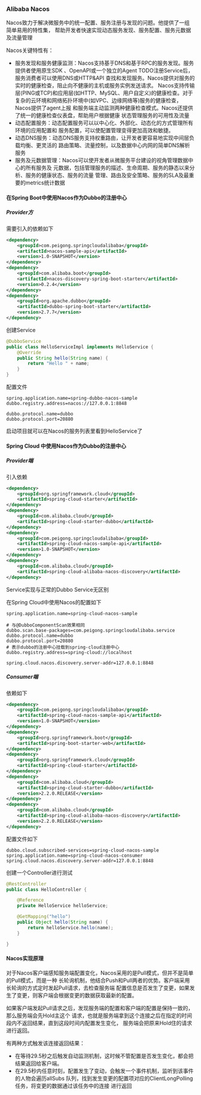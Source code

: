 ### Alibaba Nacos
Nacos致力于解决微服务中的统一配置、服务注册与发现的问题。他提供了一组简单易用的特性集，
帮助开发者快速实现动态服务发现、服务配置、服务元数据及流量管理

Nacos关键特性有：
- 服务发现和服务健康监测：Nacos支持基于DNS和基于RPC的服务发现。服务提供者使用原生SDK
  、OpenAPI或一个独立的Agent TODO注册Service后，服务消费者可以使用DNS或HTTP&API
  查找和发现服务。Nacos提供对服务的实时的健康检查，阻止向不健康的主机或服务实例发送请求。
  Nacos支持传输层(PING或TCP)和应用层(如HTTP、MySQL、用户自定义)的健康检查。对于
  复杂的云环境和网络拓扑环境中(如VPC、边缘网络等)服务的健康检查，Nacos提供了agent上报
  和服务端主动监测两种健康检查模式。Nacos还提供了统一的健康检查仪表盘，帮助用户根据健康
  状态管理服务的可用性及流量
- 动态配置服务：动态配置服务可以以中心化、外部化、动态化的方式管理所有环境的应用配置和
  服务配置，可以使配置管理变得更加高效和敏捷。
- 动态DNS服务：动态DNS服务支持权重路由，让开发者更容易地实现中间层负载均衡、更灵活的
  路由策略、流量控制，以及数据中心内网的简单DNS解析服务
- 服务及元数据管理：Nacos可以使开发者从微服务平台建设的视角管理数据中心的所有服务及
  元数据，包括管理服务的描述、生命周期、服务的静态以来分析、服务的健康状态、服务的流量
  管理、路由及安全策略、服务的SLA及最重要的metrics统计数据
  
  
#### 在Spring Boot中使用Nacos作为Dubbo的注册中心

##### Provider方
需要引入的依赖如下
```xml
<dependency>
    <groupId>com.peigong.springcloudalibaba</groupId>
    <artifactId>nacos-sample-api</artifactId>
    <version>1.0-SNAPSHOT</version>
</dependency>
<dependency>
    <groupId>com.alibaba.boot</groupId>
    <artifactId>nacos-discovery-spring-boot-starter</artifactId>
    <version>0.2.4</version>
</dependency>
<dependency>
    <groupId>org.apache.dubbo</groupId>
    <artifactId>dubbo-spring-boot-starter</artifactId>
    <version>2.7.7</version>
</dependency>
```

创建Service
```java
@DubboService
public class HelloServiceImpl implements HelloService {
    @Override
    public String hello(String name) {
        return "Hello " + name;
    }
}
```
配置文件
```properties
spring.application.name=spring-dubbo-nacos-sample
dubbo.registry.address=nacos://127.0.0.1:8848

dubbo.protocol.name=dubbo
dubbo.protocol.port=20880
```
启动项目就可以在Nacos的服务列表里看到HelloService了


#### Spring Cloud 中使用Nacos作为Dubbo的注册中心

##### Provider端
引入依赖
```xml
<dependency>
    <groupId>org.springframework.cloud</groupId>
    <artifactId>spring-cloud-starter</artifactId>
</dependency>
<dependency>
    <groupId>com.alibaba.cloud</groupId>
    <artifactId>spring-cloud-starter-dubbo</artifactId>
</dependency>
<dependency>
    <groupId>com.peigong.springcloudalibaba</groupId>
    <artifactId>spring-cloud-nacos-sample-api</artifactId>
    <version>1.0-SNAPSHOT</version>
</dependency>
<dependency>
    <groupId>com.alibaba.cloud</groupId>
    <artifactId>spring-cloud-alibaba-nacos-discovery</artifactId>
</dependency>
```

Service实现与正常的Dubbo Service无区别

在Spring Cloud中使用Nacos的配置如下
```properties
spring.application.name=spring-cloud-nacos-sample

# 与@DubboComponentScan效果相同
dubbo.scan.base-packages=com.peigong.springcloudalibaba.service
dubbo.protocol.name=dubbo
dubbo.protocol.port=20880
# 表示dubbo的注册中心挂载到spring-cloud注册中心
dubbo.registry.address=spring-cloud://localhost

spring.cloud.nacos.discovery.server-addr=127.0.0.1:8848
```

##### Consumer端
依赖如下
```xml
<dependency>
    <groupId>com.peigong.springcloudalibaba</groupId>
    <artifactId>spring-cloud-nacos-sample-api</artifactId>
    <version>1.0-SNAPSHOT</version>
</dependency>
<dependency>
    <groupId>org.springframework.boot</groupId>
    <artifactId>spring-boot-starter-web</artifactId>
</dependency>
<dependency>
    <groupId>org.springframework.cloud</groupId>
    <artifactId>spring-cloud-starter</artifactId>
</dependency>
<dependency>
    <groupId>com.alibaba.cloud</groupId>
    <artifactId>spring-cloud-starter-dubbo</artifactId>
    <version>2.2.0.RELEASE</version>
</dependency>
<dependency>
    <groupId>com.alibaba.cloud</groupId>
    <artifactId>spring-cloud-alibaba-nacos-discovery</artifactId>
    <version>2.2.0.RELEASE</version>
</dependency>
```

配置文件如下
```properties
dubbo.cloud.subscribed-services=spring-cloud-nacos-sample
spring.application.name=spring-cloud-nacos-consumer
spring.cloud.nacos.discovery.server-addr=127.0.0.1:8848
```

创建一个Controller进行测试
```java
@RestController
public class HelloController {

    @Reference
    private HelloService helloService;

    @GetMapping("hello")
    public Object hello(String name) {
        return helloService.hello(name);
    }

}
```

#### Nacos实现原理
对于Nacos客户端感知服务端配置变化，Nacos采用的是Pull模式，但并不是简单的Pull模式，而是一种
长轮询机制，他结合Push和Pull两者的优势。客户端采用长轮询的方式定时发起Pull请求，去检查服务端
配置信息是否发生了变更，如果发生了变更，则客户端会根据变更的数据获取最新的配置。

如果客户端发起Pull请求之后，发现服务端的配置和客户端的配置是保持一致的，那么服务端会先Hold主这个
请求，也就是服务端拿到这个连接之后在指定的时间段内不返回结果，直到这段时间内配置发生变化，
服务端会把原来Hold住的请求进行返回。

有两种方式触发该连接返回结果：
- 在等待29.5秒之后触发自动监测机制，这时候不管配置是否发生变化，都会把结果返回给客户端。
- 在29.5秒内任意时刻，配置发生了变动，会触发一个事件机制，监听到该事件的人物会遍历allSubs
  队列，找到发生变更的配置项对应的ClientLongPolling任务，将变更的数据通过该任务中的连接
  进行返回
